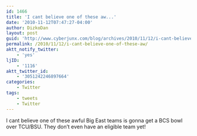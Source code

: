 ```yaml
---
id: 1466
title: 'I cant believe one of these aw...'
date: '2010-11-12T07:47:27-04:00'
author: DizkoDan
layout: post
guid: 'http://www.cyberjunx.com/blog/archives/2010/11/12/i-cant-believe-one-of-these-aw/'
permalink: /2010/11/12/i-cant-believe-one-of-these-aw/
aktt_notify_twitter:
    - 'yes'
ljID:
    - '1116'
aktt_twitter_id:
    - '3051242246897664'
categories:
    - Twitter
tags:
    - tweets
    - Twitter
---
```


I cant believe one of these awful Big East teams is gonna get a BCS bowl over TCU/BSU. They don’t even have an eligible team yet!